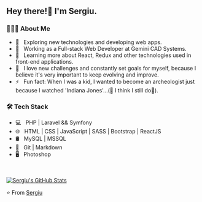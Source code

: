 <h2> Hey there!👋 I'm Sergiu.</h2>

<h3> 👨🏻‍💻 About Me </h3>

- 🤔 &nbsp; Exploring new technologies and developing web apps.
- 💼 &nbsp; Working as a Full-stack Web Developer at Gemini CAD Systems.
- 🌱 &nbsp; Learning more about React, Redux and other technologies used in front-end applications.
- 💪 &nbsp; I love new challenges and constantly set goals for myself, because I believe it's very important to keep evolving and improve.
- ⚡ &nbsp; Fun fact: When I was a kid, I wanted to become an archeologist just because I watched 'Indiana Jones'...(🤫 I think I still do🤔).

<h3>🛠 Tech Stack</h3>

- 💻 &nbsp; PHP | Laravel && Symfony
- 🌐 &nbsp; HTML | CSS | JavaScript | SASS | Bootstrap | ReactJS
- 🛢 &nbsp; MySQL | MSSQL
- 🔧 &nbsp; Git | Markdown
- 🖥 &nbsp; Photoshop

<br/>

[![Sergiu's GitHub Stats](https://github-readme-stats.vercel.app/api?username=5ergiu&show_icons=true)](https://github.com/Bucegos)

⭐️ From [Sergiu](https://github.com/5ergiu)

